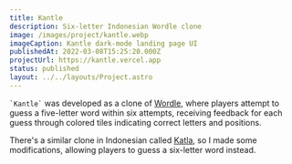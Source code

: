 ```yaml
---
title: Kantle
description: Six-letter Indonesian Wordle clone
image: /images/project/kantle.webp
imageCaption: Kantle dark-mode landing page UI
publishedAt: 2022-03-08T15:25:20.000Z
projectUrl: https://kantle.vercel.app
status: published
layout: ../../layouts/Project.astro
---
```


`` `Kantle` `` was developed as a clone of [Wordle](https://www.nytimes.com/games/wordle/index.html), where players attempt to guess a five-letter word within six attempts, receiving feedback for each guess through colored tiles indicating correct letters and positions.

There's a similar clone in Indonesian called [Katla](https://katla.id/), so I made some modifications, allowing players to guess a six-letter word instead.
